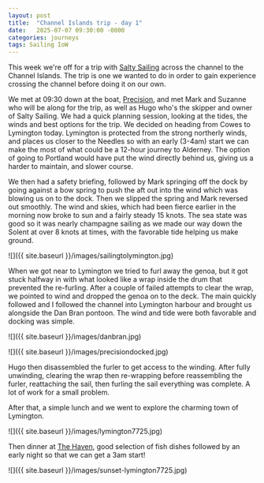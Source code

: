 ```yaml
---
layout: post
title:  "Channel Islands trip - day 1"
date:   2025-07-07 09:30:00 -0000
categories: journeys
tags: Sailing IoW
---
```


This week we're off for a trip with [Salty Sailing][salty] across the channel to the Channel Islands. The trip is one we wanted to do in order to gain experience crossing the channel before doing it on our own.  

We met at 09:30 down at the boat, [Precision][precision], and met Mark and Suzanne who will be along for the trip, as well as Hugo who's the skipper and owner of Salty Sailing. We had a quick planning session, looking at the tides, the winds and best options for the trip. We decided on heading from Cowes to Lymington today. Lymington is protected from the strong northerly winds, and places us closer to the Needles so with an early (3-4am) start we can make the most of what could be a 12-hour journey to Alderney. The option of going to Portland would have put the wind directly behind us, giving us a harder to maintain, and slower course.

We then had a safety briefing, followed by Mark springing off the dock by going against a bow spring to push the aft out into the wind which was blowing us on to the dock. Then we slipped the spring and Mark reversed out smoothly. The wind and skies, which had been fierce earlier in the morning now broke to sun and a fairly steady 15 knots. The sea state was good so it was nearly champagne sailing as we made our way down the Solent at over 8 knots at times, with the favorable tide helping us make ground.

![]({{ site.baseurl }}/images/sailingtolymington.jpg)

When we got near to Lymington we tried to furl away the genoa, but it got stuck halfway in with what looked like a wrap inside the drum that prevented the re-furling. After a couple of failed attempts to clear the wrap, we pointed to wind and dropped the genoa on to the deck. The main quickly followed and I followed the channel into Lymington harbour and brought us alongside the Dan Bran pontoon. The wind and tide were both favorable and docking was simple.

![]({{ site.baseurl }}/images/danbran.jpg)

![]({{ site.baseurl }}/images/precisiondocked.jpg)

Hugo then disassembled the furler to get access to the winding. After fully unwinding, clearing the wrap then re-wrapping before reassembling the furler, reattaching the sail, then furling the sail everything was complete. A lot of work for a small problem. 

After that, a simple lunch and we went to explore the charming town of Lymington. 

![]({{ site.baseurl }}/images/lymington7725.jpg)

Then dinner at [The Haven][haven], good selection of fish dishes followed by an early night so that we can get a 3am start!

![]({{ site.baseurl }}/images/sunset-lymington7725.jpg)


[salty]: https://saltysailing.co.uk
[precision]: https://www.saltysailing.co.uk/sailing
[haven]: https://havenrestaurant.co.uk/
